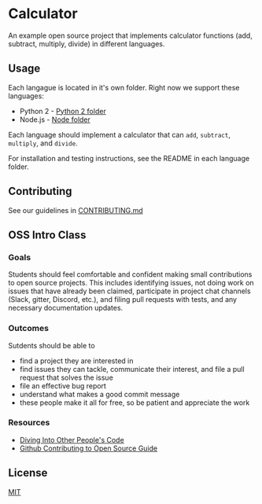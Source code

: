# Calculator
An example open source project that implements calculator functions (add, subtract, multiply, divide) in different
languages.

## Usage
Each langague is located in it's own folder. Right now we support these languages:

* Python 2 - [Python 2 folder](python2)
* Node.js - [Node folder](node)

Each language should implement a calculator that can `add`, `subtract`, `multiply`, and `divide`.

For installation and testing instructions, see the README in each language folder.

## Contributing
See our guidelines in [CONTRIBUTING.md](CONTRIBUTING.md)

## OSS Intro Class
### Goals
Students should feel comfortable and confident making small contributions to open source projects. This includes
identifying issues, not doing work on issues that have already been claimed, participate in project chat channels (Slack, gitter, Discord, etc.), and filing pull requests with tests, and any necessary documentation updates.

### Outcomes
Sutdents should be able to
* find a project they are interested in
* find issues they can tackle, communicate their interest, and file a pull request that solves the issue
* file an effective bug report
* understand what makes a good commit message
* these people make it all for free, so be patient and appreciate the work

### Resources
* [Diving Into Other People's Code](http://www.lihaoyi.com/post/DivingIntoOtherPeoplesCode.html)
* [Github Contributing to Open Source Guide](https://guides.github.com/activities/contributing-to-open-source/)


## License
[MIT](LICENSE.md)
